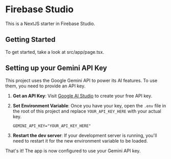 # Firebase Studio

This is a NextJS starter in Firebase Studio.

## Getting Started

To get started, take a look at src/app/page.tsx.

## Setting up your Gemini API Key

This project uses the Google Gemini API to power its AI features. To use them, you need to provide an API key.

1.  **Get an API Key**: Visit [Google AI Studio](https://aistudio.google.com/app/apikey) to create your free API key.

2.  **Set Environment Variable**: Once you have your key, open the `.env` file in the root of this project and replace `YOUR_API_KEY_HERE` with your actual key.

    ```.env
    GEMINI_API_KEY="YOUR_API_KEY_HERE"
    ```

3.  **Restart the dev server**: If your development server is running, you'll need to restart it for the new environment variable to be loaded.

That's it! The app is now configured to use your Gemini API key.
